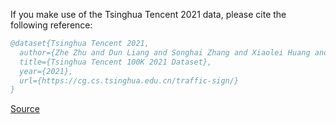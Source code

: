 If you make use of the Tsinghua Tencent 2021 data, please cite the following reference:

``` bibtex 
@dataset{Tsinghua Tencent 2021,
  author={Zhe Zhu and Dun Liang and Songhai Zhang and Xiaolei Huang and Baoli Li and Shimin Hu},
  title={Tsinghua Tencent 100K 2021 Dataset},
  year={2021},
  url={https://cg.cs.tsinghua.edu.cn/traffic-sign/}
}
```

[Source](https://cg.cs.tsinghua.edu.cn/traffic-sign/)